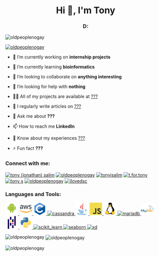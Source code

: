 <h1 align="center">Hi 👋, I'm Tony</h1>
<h3 align="center">D:</h3>

<p align="left"> <img src="https://komarev.com/ghpvc/?username=oldpeoplenogay&label=Profile%20views&color=0e75b6&style=flat" alt="oldpeoplenogay" /> </p>

<p align="left"> <a href="https://github.com/ryo-ma/github-profile-trophy"><img src="https://github-profile-trophy.vercel.app/?username=oldpeoplenogay" alt="oldpeoplenogay" /></a> </p>

- 🔭 I’m currently working on **internship projects**

- 🌱 I’m currently learning **bioinformatics**

- 👯 I’m looking to collaborate on **anything interesting**

- 🤝 I’m looking for help with **nothing**

- 👨‍💻 All of my projects are available at [???](???)

- 📝 I regularly write articles on [???](???)

- 💬 Ask me about **???**

- 📫 How to reach me **LinkedIn**

- 📄 Know about my experiences [???](???)

- ⚡ Fun fact **???**

<h3 align="left">Connect with me:</h3>
<p align="left">
<a href="https://linkedin.com/in/tony (jonathan) salim" target="blank"><img align="center" src="https://raw.githubusercontent.com/rahuldkjain/github-profile-readme-generator/master/src/images/icons/Social/linked-in-alt.svg" alt="tony (jonathan) salim" height="30" width="40" /></a>
<a href="https://stackoverflow.com/users/oldpeoplenogay" target="blank"><img align="center" src="https://raw.githubusercontent.com/rahuldkjain/github-profile-readme-generator/master/src/images/icons/Social/stack-overflow.svg" alt="oldpeoplenogay" height="30" width="40" /></a>
<a href="https://kaggle.com/tonyjsalim" target="blank"><img align="center" src="https://raw.githubusercontent.com/rahuldkjain/github-profile-readme-generator/master/src/images/icons/Social/kaggle.svg" alt="tonyjsalim" height="30" width="40" /></a>
<a href="https://instagram.com/t.for.tony" target="blank"><img align="center" src="https://raw.githubusercontent.com/rahuldkjain/github-profile-readme-generator/master/src/images/icons/Social/instagram.svg" alt="t.for.tony" height="30" width="40" /></a>
<a href="https://www.hackerrank.com/tony s" target="blank"><img align="center" src="https://raw.githubusercontent.com/rahuldkjain/github-profile-readme-generator/master/src/images/icons/Social/hackerrank.svg" alt="tony s" height="30" width="40" /></a>
<a href="https://www.leetcode.com/oldpeoplenogay" target="blank"><img align="center" src="https://raw.githubusercontent.com/rahuldkjain/github-profile-readme-generator/master/src/images/icons/Social/leet-code.svg" alt="oldpeoplenogay" height="30" width="40" /></a>
<a href="https://discord.gg/ilovedsc" target="blank"><img align="center" src="https://raw.githubusercontent.com/rahuldkjain/github-profile-readme-generator/master/src/images/icons/Social/discord.svg" alt="ilovedsc" height="30" width="40" /></a>
</p>

<h3 align="left">Languages and Tools:</h3>
<p align="left"> <a href="https://developer.android.com" target="_blank" rel="noreferrer"> <img src="https://raw.githubusercontent.com/devicons/devicon/master/icons/android/android-original-wordmark.svg" alt="android" width="40" height="40"/> </a> <a href="https://aws.amazon.com" target="_blank" rel="noreferrer"> <img src="https://raw.githubusercontent.com/devicons/devicon/master/icons/amazonwebservices/amazonwebservices-original-wordmark.svg" alt="aws" width="40" height="40"/> </a> <a href="https://www.cprogramming.com/" target="_blank" rel="noreferrer"> <img src="https://raw.githubusercontent.com/devicons/devicon/master/icons/c/c-original.svg" alt="c" width="40" height="40"/> </a> <a href="https://cassandra.apache.org/" target="_blank" rel="noreferrer"> <img src="https://www.vectorlogo.zone/logos/apache_cassandra/apache_cassandra-icon.svg" alt="cassandra" width="40" height="40"/> </a> <a href="https://www.java.com" target="_blank" rel="noreferrer"> <img src="https://raw.githubusercontent.com/devicons/devicon/master/icons/java/java-original.svg" alt="java" width="40" height="40"/> </a> <a href="https://developer.mozilla.org/en-US/docs/Web/JavaScript" target="_blank" rel="noreferrer"> <img src="https://raw.githubusercontent.com/devicons/devicon/master/icons/javascript/javascript-original.svg" alt="javascript" width="40" height="40"/> </a> <a href="https://www.linux.org/" target="_blank" rel="noreferrer"> <img src="https://raw.githubusercontent.com/devicons/devicon/master/icons/linux/linux-original.svg" alt="linux" width="40" height="40"/> </a> <a href="https://mariadb.org/" target="_blank" rel="noreferrer"> <img src="https://www.vectorlogo.zone/logos/mariadb/mariadb-icon.svg" alt="mariadb" width="40" height="40"/> </a> <a href="https://www.mysql.com/" target="_blank" rel="noreferrer"> <img src="https://raw.githubusercontent.com/devicons/devicon/master/icons/mysql/mysql-original-wordmark.svg" alt="mysql" width="40" height="40"/> </a> <a href="https://pandas.pydata.org/" target="_blank" rel="noreferrer"> <img src="https://raw.githubusercontent.com/devicons/devicon/2ae2a900d2f041da66e950e4d48052658d850630/icons/pandas/pandas-original.svg" alt="pandas" width="40" height="40"/> </a> <a href="https://www.python.org" target="_blank" rel="noreferrer"> <img src="https://raw.githubusercontent.com/devicons/devicon/master/icons/python/python-original.svg" alt="python" width="40" height="40"/> </a> <a href="https://scikit-learn.org/" target="_blank" rel="noreferrer"> <img src="https://upload.wikimedia.org/wikipedia/commons/0/05/Scikit_learn_logo_small.svg" alt="scikit_learn" width="40" height="40"/> </a> <a href="https://seaborn.pydata.org/" target="_blank" rel="noreferrer"> <img src="https://seaborn.pydata.org/_images/logo-mark-lightbg.svg" alt="seaborn" width="40" height="40"/> </a> <a href="https://www.adobe.com/products/xd.html" target="_blank" rel="noreferrer"> <img src="https://cdn.worldvectorlogo.com/logos/adobe-xd.svg" alt="xd" width="40" height="40"/> </a> </p>

<p><img align="left" src="https://github-readme-stats.vercel.app/api/top-langs?username=oldpeoplenogay&show_icons=true&locale=en&layout=compact" alt="oldpeoplenogay" /></p>

<p>&nbsp;<img align="center" src="https://github-readme-stats.vercel.app/api?username=oldpeoplenogay&show_icons=true&locale=en" alt="oldpeoplenogay" /></p>

<p><img align="center" src="https://github-readme-streak-stats.herokuapp.com/?user=oldpeoplenogay&" alt="oldpeoplenogay" /></p>
